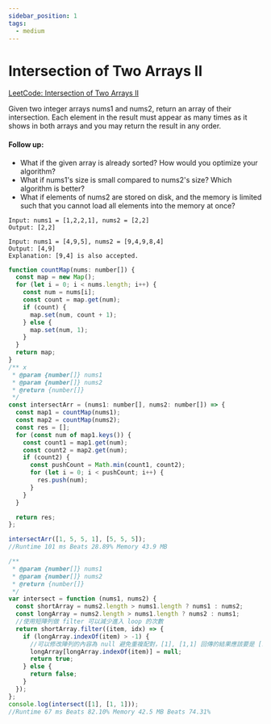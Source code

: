 ```yaml
---
sidebar_position: 1
tags:
  - medium
---
```


# Intersection of Two Arrays II

[LeetCode: Intersection of Two Arrays II ](https://leetcode.com/problems/intersection-of-two-arrays-ii)

Given two integer arrays nums1 and nums2, return an array of their intersection. Each element in the result must appear as many times as it shows in both arrays and you may return the result in any order.

#### Follow up:

- What if the given array is already sorted? How would you optimize your algorithm?
- What if nums1's size is small compared to nums2's size? Which algorithm is better?
- What if elements of nums2 are stored on disk, and the memory is limited such that you cannot load all elements into the memory at once?

```
Input: nums1 = [1,2,2,1], nums2 = [2,2]
Output: [2,2]
```

```
Input: nums1 = [4,9,5], nums2 = [9,4,9,8,4]
Output: [4,9]
Explanation: [9,4] is also accepted.
```

```jsx title="Intersection of Two Arrays II" :
function countMap(nums: number[]) {
  const map = new Map();
  for (let i = 0; i < nums.length; i++) {
    const num = nums[i];
    const count = map.get(num);
    if (count) {
      map.set(num, count + 1);
    } else {
      map.set(num, 1);
    }
  }
  return map;
}
/** x
 * @param {number[]} nums1
 * @param {number[]} nums2
 * @return {number[]}
 */
const intersectArr = (nums1: number[], nums2: number[]) => {
  const map1 = countMap(nums1);
  const map2 = countMap(nums2);
  const res = [];
  for (const num of map1.keys()) {
    const count1 = map1.get(num);
    const count2 = map2.get(num);
    if (count2) {
      const pushCount = Math.min(count1, count2);
      for (let i = 0; i < pushCount; i++) {
        res.push(num);
      }
    }
  }

  return res;
};

intersectArr([1, 5, 5, 1], [5, 5, 5]);
//Runtime 101 ms Beats 28.89% Memory 43.9 MB
```

```jsx title="Intersection of Two Arrays II"
/**
 * @param {number[]} nums1
 * @param {number[]} nums2
 * @return {number[]}
 */
var intersect = function (nums1, nums2) {
  const shortArray = nums2.length > nums1.length ? nums1 : nums2;
  const longArray = nums2.length > nums1.length ? nums2 : nums1;
  //使用短陣列做 filter 可以減少進入 loop 的次數
  return shortArray.filter((item, idx) => {
    if (longArray.indexOf(item) > -1) {
      //可以修改陣列的內容為 null 避免重複配對，[1], [1,1] 回傳的結果應該要是 [1]
      longArray[longArray.indexOf(item)] = null;
      return true;
    } else {
      return false;
    }
  });
};
console.log(intersect([1], [1, 1]));
//Runtime 67 ms Beats 82.10% Memory 42.5 MB Beats 74.31%
```
